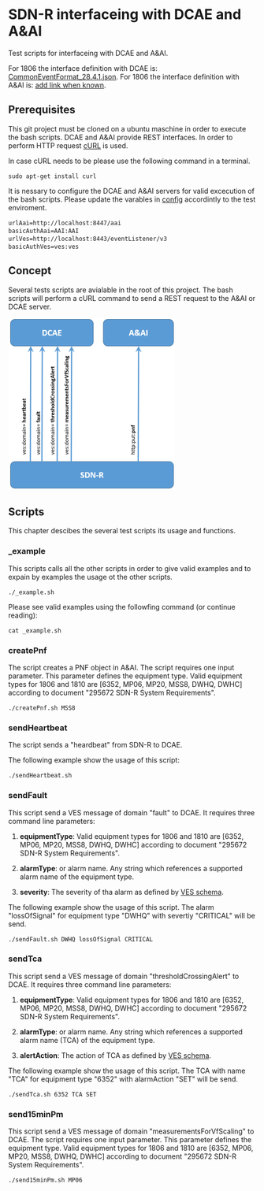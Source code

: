 # SDN-R interfaceing with DCAE and A&AI

Test scripts for interfaceing with DCAE and A&AI.

For 1806 the interface definition with DCAE is: [CommonEventFormat_28.4.1.json](./json/schema/CommonEventFormat_28.4.1.json).
For 1806 the interface definition with A&AI is: [add link when known]().

## Prerequisites

This git project must be cloned on a ubuntu maschine in order to execute the bash scripts.
DCAE and A&AI provide REST interfaces. In order to perform HTTP request [cURL](https://curl.haxx.se/) is used. 

In case cURL needs to be please use the following command in a terminal.

```
sudo apt-get install curl 
```

It is nessary to configure the DCAE and A&AI servers for valid excecution of the bash scripts.
Please update the varables in [config](-/config) accordintly to the test enviroment.

```
urlAai=http://localhost:8447/aai
basicAuthAai=AAI:AAI
urlVes=http://localhost:8443/eventListener/v3
basicAuthVes=ves:ves
```

## Concept

Several tests scripts are avialable in the root of this project. 
The bash scripts will perform a cURL command to send a REST request to the A&AI or DCAE server.

![SDN-R NBIs](images/sndr-nbis.png "SDN-R NBIs" )

## Scripts

This chapter descibes the several test scripts its usage and functions.

### _example

This scripts calls all the other scripts in order to give valid examples and to expain by examples the usage ot the other scripts.

```
./_example.sh 
```

Please see valid examples using the followfing command (or continue reading):

```
cat _example.sh 
```

### createPnf

The script creates a PNF object in A&AI. The script requires one input parameter. This parameter defines the equipment type. Valid equipment types for 1806 and 1810 are [6352, MP06, MP20, MSS8, DWHQ, DWHC] according to document "295672 SDN-R System Requirements".

```
./createPnf.sh MSS8
```

### sendHeartbeat

The script sends a "heardbeat" from SDN-R to DCAE.

The following example show the usage of this script:
```
./sendHeartbeat.sh
```


### sendFault

This script send a VES message of domain "fault" to DCAE. It requires three command line parameters:

1. **equipmentType**: Valid equipment types for 1806 and 1810 are [6352, MP06, MP20, MSS8, DWHQ, DWHC] according to document "295672 SDN-R System Requirements".

2. **alarmType**: or alarm name. Any string which references a supported alarm name of the equipment type.

3. **severity**: The severity of tha alarm as defined by [VES schema](./json/schema/CommonEventFormat_28.4.1.json). 

The following example show the usage of this script. The alarm "lossOfSignal" for equipment type "DWHQ" with severtiy "CRITICAL" will be send.

```
./sendFault.sh DWHQ lossOfSignal CRITICAL
```


### sendTca

This script send a VES message of domain "thresholdCrossingAlert" to DCAE. It requires three command line parameters:

1. **equipmentType**: Valid equipment types for 1806 and 1810 are [6352, MP06, MP20, MSS8, DWHQ, DWHC] according to document "295672 SDN-R System Requirements".

2. **alarmType**: or alarm name. Any string which references a supported alarm name (TCA) of the equipment type.

3. **alertAction**: The action of TCA as defined by [VES schema](./json/schema/CommonEventFormat_28.4.1.json). 

The following example show the usage of this script. The TCA with name "TCA" for equipment type "6352" with alarmAction "SET" will be send.

```
./sendTca.sh 6352 TCA SET
```


### send15minPm

This script send a VES message of domain "measurementsForVfScaling" to DCAE. The script requires one input parameter. This parameter defines the equipment type. Valid equipment types for 1806 and 1810 are [6352, MP06, MP20, MSS8, DWHQ, DWHC] according to document "295672 SDN-R System Requirements".

```
./send15minPm.sh MP06
```
